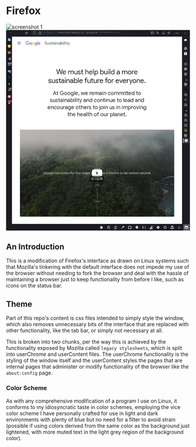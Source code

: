 # Firefox 

<img src="assets/1.png" alt="screenshot 1">

<img src="assets/2.png" alt="screenshot 2">


## An Introduction

This is a modification of Firefox's interface as drawn on Linux systems such that Mozilla's tinkering with the default interface does not impede my use of the browser without needing to fork the browser and deal with the hassle of maintaining a browser just to keep functionality from before I like, such as icons on the status bar. 

## Theme 
Part of this repo's content is css files intended to simply style the window, which also removes unnecessary bits of the interface that are replaced with other functionality, like the tab bar, or simply not necessary at all. 

This is broken into two chunks, per the way this is achieved by the functionality exposed by Mozilla called `legacy stylesheets`, which is split into userChrome and userContent files. The userChrome functionality is the styling of the window itself and the userContent styles the pages that are internal pages that administer or modify functionality of the browser like the `about:config` page.


### Color Scheme 

As with any comprehensive modification of a program I use on Linux, it conforms to my idiosyncratic taste in color schemes, employing the vice color scheme I have personally crafted for use in light and dark environments with plenty of blue but no need for a filter to avoid strain (possible if using colors derived from the same color as the background just lightened, with more muted text in the light grey region of the background color). 

